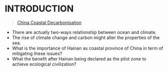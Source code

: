# INTRODUCTION
> [China Coastal Decarbonisation](https://github.com/nico2997/Impact-X-/blob/main/China%20Coastal%20Decarbonisation/China%20Coastal%20Decarbonization.pdf)

* There are actually two-ways relationship between ocean and climate. 
* The rise of climate change and carbon might alter the properties of the sea.
* What is the importance of Hainan as coastal province of China in term of mitigating these issues? 
* What the benefit after Hainan being declared as the pilot zone to achieve ecological civilization?
